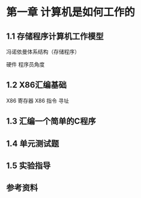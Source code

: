 # 第一章 计算机是如何工作的

## 1.1 存储程序计算机工作模型

冯诺依曼体系结构（存储程序）

硬件
程序员角度

## 1.2 X86汇编基础
X86 寄存器
X86 指令
寻址

## 1.3 汇编一个简单的C程序

## 1.4 单元测试题

## 1.5 实验指导

## 参考资料
